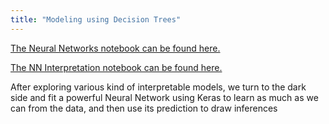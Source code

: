 ```yaml
---
title: "Modeling using Decision Trees"
---
```


[The Neural Networks notebook can be found here.](https://github.com/sedelmeyer/predicting-crime/blob/master/notebooks/030_model_NN.ipynb)

[The NN Interpretation notebook can be found here.](https://github.com/sedelmeyer/predicting-crime/blob/master/notebooks/035_NN_interpretability.ipynb)

After exploring various kind of interpretable models, we turn to the dark side and fit a powerful Neural Network using Keras to learn as much as we can from the data, and then use its prediction to draw inferences 